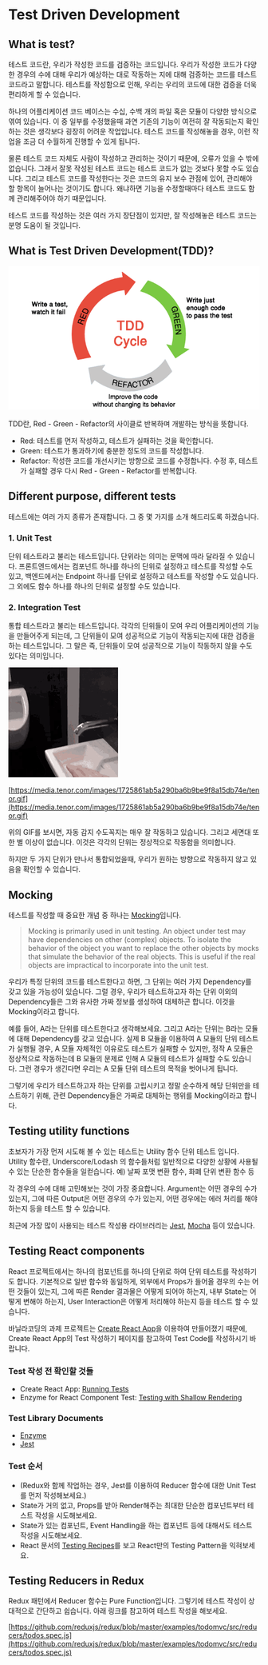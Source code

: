 # Test Driven Development

## What is test?

테스트 코드란, 우리가 작성한 코드를 검증하는 코드입니다. 우리가 작성한 코드가 다양한 경우의 수에 대해 우리가 예상하는 대로 작동하는 지에 대해 검증하는 코드를 테스트 코드라고 말합니다. 테스트를 작성함으로 인해, 우리는 우리의 코드에 대한 검증을 더욱 편리하게 할 수 있습니다.

하나의 어플리케이션 코드 베이스는 수십, 수백 개의 파일 혹은 모듈이 다양한 방식으로 엮여 있습니다. 이 중 일부를 수정했을때 과연 기존의 기능이 여전히 잘 작동되는지 확인하는 것은 생각보다 굉장히 어려운 작업입니다. 테스트 코드를 작성해놓을 경우, 이런 작업을 조금 더 수월하게 진행할 수 있게 됩니다.

물론 테스트 코드 자체도 사람이 작성하고 관리하는 것이기 때문에, 오류가 있을 수 밖에 없습니다. 그래서 잘못 작성된 테스트 코드는 테스트 코드가 없는 것보다 못할 수도 있습니다. 그리고 테스트 코드를 작성한다는 것은 코드의 유지 보수 관점에 있어, 관리해야 할 항목이 늘어나는 것이기도 합니다. 왜냐하면 기능을 수정할때마다 테스트 코드도 함께 관리해주어야 하기 때문입니다.

테스트 코드를 작성하는 것은 여러 가지 장단점이 있지만, 잘 작성해놓은 테스트 코드는 분명 도움이 될 것입니다.

## What is Test Driven Development(TDD)?

![red-green-refactor](test.png)

TDD란, Red - Green - Refactor의 사이클로 반복하며 개발하는 방식을 뜻합니다.

- Red: 테스트를 먼저 작성하고, 테스트가 실패하는 것을 확인합니다.
- Green: 테스트가 통과하기에 충분한 정도의 코드를 작성합니다.
- Refactor: 작성한 코드를 개선시키는 방향으로 코드를 수정합니다. 수정 후, 테스트가 실패할 경우 다시 Red - Green - Refactor를 반복합니다.

## Different purpose, different tests

테스트에는 여러 가지 종류가 존재합니다. 그 중 몇 가지를 소개 해드리도록 하겠습니다.

### 1. Unit Test

단위 테스트라고 불리는 테스트입니다. 단위라는 의미는 문맥에 따라 달라질 수 있습니다. 프론트엔드에서는 컴포넌트 하나를 하나의 단위로 설정하고 테스트를 작성할 수도 있고, 백엔드에서는 Endpoint 하나를 단위로 설정하고 테스트를 작성할 수도 있습니다. 그 외에도 함수 하나를 하나의 단위로 설정할 수도 있습니다.

### 2. Integration Test

통합 테스트라고 불리는 테스트입니다. 각각의 단위들이 모여 우리 어플리케이션의 기능을 만들어주게 되는데, 그 단위들이 모여 성공적으로 기능이 작동되는지에 대한 검증을 하는 테스트입니다. 그 말은 즉, 단위들이 모여 성공적으로 기능이 작동하지 않을 수도 있다는 의미입니다.

![tdd gif](test.gif)

[https://media.tenor.com/images/1725861ab5a290ba6b9be9f8a15db74e/tenor.gif](https://media.tenor.com/images/1725861ab5a290ba6b9be9f8a15db74e/tenor.gif)

위의 GIF를 보시면, 자동 감지 수도꼭지는 매우 잘 작동하고 있습니다. 그리고 세면대 또한 별 이상이 없습니다. 이것은 각각의 단위는 정상적으로 작동함을 의미합니다.

하지만 두 가지 단위가 만나서 통합되었을때, 우리가 원하는 방향으로 작동하지 않고 있음을 확인할 수 있습니다.

## Mocking

테스트를 작성할 때 중요한 개념 중 하나는 [Mocking](https://stackoverflow.com/questions/2665812/what-is-mocking)입니다.

> Mocking is primarily used in unit testing. An object under test may have dependencies on other (complex) objects. To isolate the behavior of the object you want to replace the other objects by mocks that simulate the behavior of the real objects. This is useful if the real objects are impractical to incorporate into the unit test.

우리가 특정 단위의 코드를 테스트한다고 하면, 그 단위는 여러 가지 Dependency를 갖고 있을 가능성이 있습니다. 그럴 경우, 우리가 테스트하고자 하는 단위 이외의 Dependency들은 그와 유사한 가짜 정보를 생성하여 대체하곤 합니다. 이것을 Mocking이라고 합니다.

예를 들어, A라는 단위를 테스트한다고 생각해보세요. 그리고 A라는 단위는 B라는 모듈에 대해 Dependency를 갖고 있습니다. 실제 B 모듈을 이용하여 A 모듈의 단위 테스트가 실행될 경우, A 모듈 자체적인 이유로도 테스트가 실패할 수 있지만, 정작 A 모듈은 정상적으로 작동하는데 B 모듈의 문제로 인해 A 모듈의 테스트가 실패할 수도 있습니다. 그런 경우가 생긴다면 우리는 A 모듈 단위 테스트의 목적을 벗어나게 됩니다.

그렇기에 우리가 테스트하고자 하는 단위를 고립시키고 정말 순수하게 해당 단위만을 테스트하기 위해, 관련 Dependency들은 가짜로 대체하는 행위를 Mocking이라고 합니다.

## Testing utility functions

초보자가 가장 먼저 시도해 볼 수 있는 테스트는 Utility 함수 단위 테스트 입니다. Utility 함수란, Underscore/Lodash 의 함수들처럼 일반적으로 다양한 상황에 사용될 수 있는 단순한 함수들을 일컫습니다. 예) 날짜 포맷 변환 함수, 화폐 단위 변환 함수 등

각 경우의 수에 대해 고민해보는 것이 가장 중요합니다. Argument는 어떤 경우의 수가 있는지, 그에 따른 Output은 어떤 경우의 수가 있는지, 어떤 경우에는 에러 처리를 해야 하는지 등을 테스트 할 수 있습니다.

최근에 가장 많이 사용되는 테스트 작성용 라이브러리는 [Jest](https://jestjs.io/), [Mocha](https://mochajs.org/) 등이 있습니다.

## Testing React components

React 프로젝트에서는 하나의 컴포넌트를 하나의 단위로 하여 단위 테스트를 작성하기도 합니다. 기본적으로 일반 함수와 동일하게, 외부에서 Props가 들어올 경우의 수는 어떤 것들이 있는지, 그에 따른 Render 결과물은 어떻게 되어야 하는지, 내부 State는 어떻게 변해야 하는지, User Interaction은 어떻게 처리해야 하는지 등을 테스트 할 수 있습니다.

바닐라코딩의 과제 프로젝트는 [Create React App](https://facebook.github.io/create-react-app/)을 이용하여 만들어졌기 때문에, Create React App의 Test 작성하기 페이지를 참고하여 Test Code를 작성하시기 바랍니다.

### Test 작성 전 확인할 것들

- Create React App: [Running Tests](https://facebook.github.io/create-react-app/docs/running-tests)
- Enzyme for React Component Test: [Testing with Shallow Rendering](https://create-react-app.dev/docs/running-tests#option-1-shallow-rendering)

### Test Library Documents

- [Enzyme](https://airbnb.io/enzyme/)
- [Jest](https://jestjs.io)

### Test 순서

- (Redux와 함께 작업하는 경우, Jest를 이용하여 Reducer 함수에 대한 Unit Test를 먼저 작성해보세요.)
- State가 거의 없고, Props를 받아 Render해주는 최대한 단순한 컴포넌트부터 테스트 작성을 시도해보세요.
- State가 있는 컴포넌트, Event Handling을 하는 컴포넌트 등에 대해서도 테스트 작성을 시도해보세요.
- React 문서의 [Testing Recipes](https://reactjs.org/docs/testing-recipes.html)를 보고 React만의 Testing Pattern을 익혀보세요.

## Testing Reducers in Redux

Redux 패턴에서 Reducer 함수는 Pure Function입니다. 그렇기에 테스트 작성이 상대적으로 간단하고 쉽습니다. 아래 링크를 참고하여 테스트 작성을 해보세요.

[https://github.com/reduxjs/redux/blob/master/examples/todomvc/src/reducers/todos.spec.js](https://github.com/reduxjs/redux/blob/master/examples/todomvc/src/reducers/todos.spec.js)
